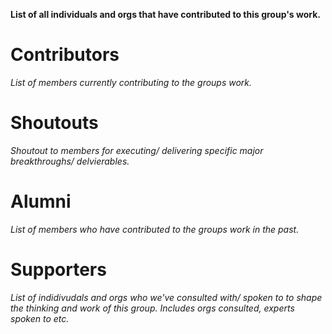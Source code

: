 **List of all individuals and orgs that have contributed to this group's work.**

# Contributors
*List of members currently contributing to the groups work.*

# Shoutouts
*Shoutout to members for executing/ delivering specific major breakthroughs/ delvierables.*

# Alumni
*List of members who have contributed to the groups work in the past.*

# Supporters
*List of indidivudals and orgs who we've consulted with/ spoken to to shape the thinking and work of this group. Includes orgs consulted, experts spoken to etc.*
